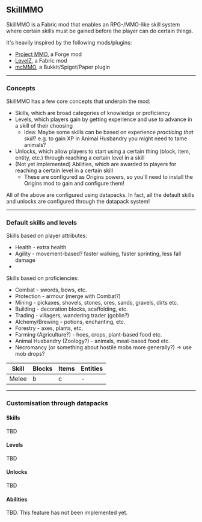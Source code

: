 ## SkillMMO

SkillMMO is a Fabric mod that enables an RPG-/MMO-like skill system where
certain skills must be gained before the player can do certain things.

It's heavily inspired by the following mods/plugins:
- [Project MMO](https://www.curseforge.com/minecraft/mc-mods/project-mmo), a Forge mod
- [LevelZ](https://www.curseforge.com/minecraft/mc-mods/levelz), a Fabric mod
- [mcMMO](https://mcmmo.org/), a Bukkit/Spigot/Paper plugin

---

### Concepts

SkillMMO has a few core concepts that underpin the mod:
- Skills, which are broad categories of knowledge or proficiency
- Levels, which players gain by getting experience and use to advance in a skill of their choosing
    - Idea: Maybe some skills can be based on experience _practicing that skill_? e.g. to gain XP in Animal Husbandry you might need to tame animals?
- Unlocks, which allow players to start using a certain thing (block, item, entity, etc.) through reaching a certain level in a skill
- (Not yet implemented) Abilities, which are awarded to players for reaching a certain level in a certain skill
    - These are configured as Origins powers, so you'll need to install the Origins mod to gain and configure them!

All of the above are configured using datapacks. In fact, all the default skills and unlocks are configured through the datapack system!

---

### Default skills and levels

Skills based on player attributes:
- Health - extra health
- Agility - movement-based? faster walking, faster sprinting, less fall damage
- 

Skills based on proficiencies:
- Combat - swords, bows, etc.
- Protection - armour (merge with Combat?)
- Mining - pickaxes, shovels, stones, ores, sands, gravels, dirts etc. 
- Building - decoration blocks, scaffolding, etc.
- Trading - villagers, wandering trader (goblin?)
- Alchemy/Brewing - potions, enchanting, etc.
- Forestry - axes, plants, etc.
- Farming (Agriculture?) - hoes, crops, plant-based food etc.
- Animal Husbandry (Zoology?) - animals, meat-based food etc.
- Necromancy (or something about hostile mobs more generally?) -> use mob drops?

| Skill | Blocks | Items | Entities |
|---|---|---|---|
| Melee | b | c | - |

---

### Customisation through datapacks

#### Skills

TBD

#### Levels

TBD

#### Unlocks

TBD

#### Abilities

TBD. This feature has not been implemented yet.